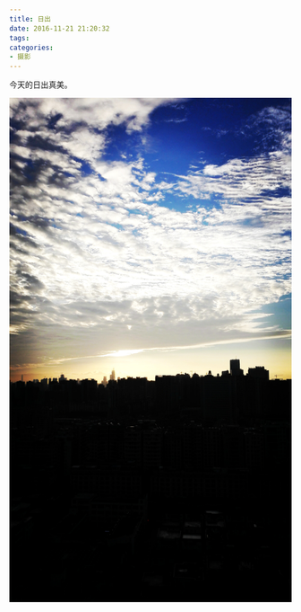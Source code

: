 ```yaml
---
title: 日出
date: 2016-11-21 21:20:32
tags:
categories:
- 摄影
---
```


今天的日出真美。

![1](/images/2016-11-21/1.jpg)
